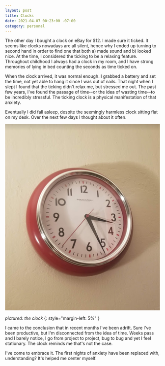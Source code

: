 ```yaml
---
layout: post
title: Clocks
date: 2021-04-07 00:23:00 -07:00
category: personal
---
```


The other day I bought a clock on eBay for $12. I made sure it ticked. It seems like clocks nowadays are all silent, hence why I ended up turning to second hand in order to find one that both a) made sound and b) looked nice. At the time, I considered the ticking to be a relaxing feature. Throughout childhood I always had a clock in my room, and I have strong memories of lying in bed counting the seconds as time ticked on.

When the clock arrived, it was normal enough. I grabbed a battery and set the time, not yet able to hang it since I was out of nails. That night when I slept I found that the ticking didn't relax me, but stressed me out. The past few years, I've found the passage of time--or the idea of wasting time--to be incredibly stressful. The ticking clock is a physical manifestation of that anxiety.

Eventually I did fall asleep, despite the seemingly harmless clock sitting flat on my desk. Over the next few days I thought about it often.

![the clock](/assets/img/2021-04-07-clocks/theclock.png)

_pictured: the clock_
{: style="margin-left: 5%" }

I came to the conclusion that in recent months I've been adrift. Sure I've been productive, but I'm disconnected from the idea of time. Weeks pass and I barely notice, I go from project to project, bug to bug and yet I feel stationary. The clock reminds me that's not the case.

I've come to embrace it. The first nights of anxiety have been replaced with, understanding? It's helped me center myself.
